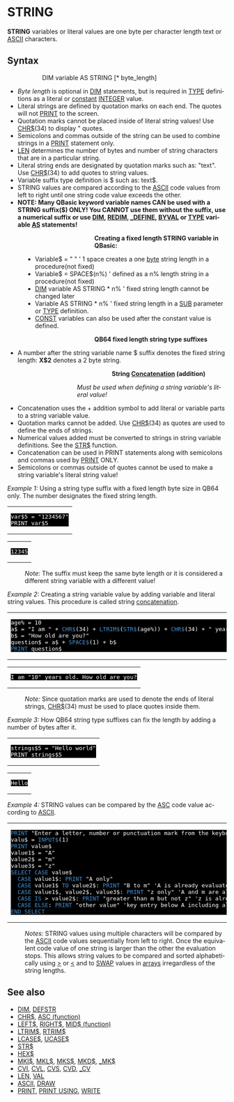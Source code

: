 <style>pre.codeide, pre.outputfixed, .outputcrt0 { background-color: #000 !important; color: #FFF !important; }</style><!DOCTYPE html>
<html class="client-nojs" dir="ltr" lang="en">
<head>
<title>STRING - QB64 Phoenix Edition Wiki</title>
</head>
<body class="mediawiki ltr sitedir-ltr mw-hide-empty-elt ns-0 ns-subject page-STRING rootpage-STRING skin-vector action-view skin-vector-legacy vector-feature-language-in-header-enabled vector-feature-language-in-main-page-header-disabled vector-feature-language-alert-in-sidebar-disabled vector-feature-sticky-header-disabled vector-feature-sticky-header-edit-disabled vector-feature-table-of-contents-disabled vector-feature-visual-enhancement-next-disabled">
<div class="mw-body" id="content" role="main">
<a id="top"></a>
<h1 class="firstHeading mw-first-heading" id="firstHeading"><span class="mw-page-title-main">STRING</span></h1>
<div class="vector-body" id="bodyContent">
<div class="mw-body-content mw-content-ltr" dir="ltr" id="mw-content-text" lang="en"><div class="mw-parser-output"><p><b>STRING</b> variables or literal values are one byte per character length text or <a href="ASCII" title="ASCII">ASCII</a> characters.
</p>
<h2><span class="mw-headline" id="Syntax">Syntax</span></h2>
<dl><dd><dl><dd>DIM variable AS STRING [* byte_length]</dd></dl></dd></dl>
<p>
</p>
<ul><li><i>Byte length</i> is optional in <a href="DIM" title="DIM">DIM</a> statements, but is required in <a href="TYPE" title="TYPE">TYPE</a> definitions as a literal or <a href="CONST" title="CONST">constant</a> <a href="INTEGER" title="INTEGER">INTEGER</a> value.</li>
<li>Literal strings are defined by quotation marks on each end. The quotes will not <a href="PRINT" title="PRINT">PRINT</a> to the screen.</li>
<li>Quotation marks cannot be placed inside of literal string values! Use <a href="CHR$" title="CHR$">CHR$</a>(34) to display " quotes.</li>
<li>Semicolons and commas outside of the string can be used to combine strings in a <a href="PRINT" title="PRINT">PRINT</a> statement only.</li>
<li><a href="LEN" title="LEN">LEN</a> determines the number of bytes and number of string characters that are in a particular string.</li>
<li>Literal string ends are designated by quotation marks such as: "text". Use <a href="CHR$" title="CHR$">CHR$</a>(34) to add quotes to string values.</li>
<li>Variable suffix type definition is $ such as: text$.</li>
<li>STRING values are compared according to the <a href="ASCII" title="ASCII">ASCII</a> code values from left to right until one string code value exceeds the other.</li>
<li><b>NOTE: Many QBasic keyword variable names CAN be used with a <a class="mw-selflink selflink">STRING</a> suffix($) ONLY! You CANNOT use them without the suffix, use a numerical suffix or use <a href="DIM" title="DIM">DIM</a>, <a href="REDIM" title="REDIM">REDIM</a>, <a href="DEFINE" title="DEFINE">_DEFINE</a>, <a class="mw-redirect" href="BYVAL" title="BYVAL">BYVAL</a> or <a href="TYPE" title="TYPE">TYPE</a> variable <a href="AS" title="AS">AS</a> statements!</b></li></ul>
<p>
</p>
<dl><dd><dl><dd><dl><dd><dl><dd><dl><dd><b>Creating a fixed length STRING variable in QBasic:</b></dd></dl></dd></dl></dd></dl></dd></dl></dd></dl>
<dl><dd><ul><li>Variable$ = " " ' 1 space creates a one <a href="BYTE" title="BYTE">byte</a> string length in a procedure(not fixed)</li>
<li>Variable$ = SPACE$(n%) ' defined as a n% length string in a procedure(not fixed)</li>
<li><a href="DIM" title="DIM">DIM</a> variable AS STRING * n% ' fixed string length cannot be changed later</li>
<li>Variable AS STRING * n% ' fixed string length in a <a href="SUB" title="SUB">SUB</a> parameter or <a href="TYPE" title="TYPE">TYPE</a> definition.</li>
<li><a href="CONST" title="CONST">CONST</a> variables can also be used after the constant value is defined.</li></ul></dd></dl>
<p>
</p>
<dl><dd><dl><dd><dl><dd><dl><dd><dl><dd><b>QB64 fixed length string type suffixes</b></dd></dl></dd></dl></dd></dl></dd></dl></dd></dl>
<ul><li>A number after the string variable name $ suffix denotes the fixed string length: <b>X$2</b> denotes a 2 byte string.</li></ul>
<p>
</p>
<dl><dd><dl><dd><dl><dd><dl><dd><dl><dd><dl><dd><b>String <a href="Concatenation" title="Concatenation">Concatenation</a> (addition)</b></dd></dl></dd></dl></dd>
<dd><i>Must be used when defining a string variable's literal value!</i></dd></dl></dd></dl></dd></dl></dd></dl>
<ul><li>Concatenation uses the + addition symbol to add literal or variable parts to a string variable value.</li>
<li>Quotation marks cannot be added. Use <a href="CHR$" title="CHR$">CHR$</a>(34) as quotes are used to define the ends of strings.</li>
<li>Numerical values added must be converted to strings in string variable definitions. See the <a href="STR$" title="STR$">STR$</a> function.</li>
<li>Concatenation can be used in PRINT statements along with semicolons and commas used by <a href="PRINT" title="PRINT">PRINT</a> ONLY.</li>
<li>Semicolons or commas outside of quotes cannot be used to make a string variable's literal string value!</li></ul>
<p>
<i>Example 1:</i> Using a string type suffix with a fixed length byte size in QB64 only. The number designates the fixed string length.
</p>
<table cellpadding="15px" width="100%">
<tbody><tr>
<td><pre class="codeide">var$5 = "1234567"
PRINT var$5
</pre>
</td></tr></tbody></table>
<table cellpadding="15px" width="100%">
<tbody><tr>
<td><pre class="outputcrt0">12345</pre>
</td></tr></tbody></table>
<dl><dd><i>Note:</i> The suffix must keep the same byte length or it is considered a different string variable with a different value!</dd></dl>
<p>
<i>Example 2:</i> Creating a string variable value by adding variable and literal string values. This procedure is called string <a href="Concatenation" title="Concatenation">concatenation</a>.
</p>
<table cellpadding="15px" width="100%">
<tbody><tr>
<td><pre class="codeide">age% = 10
a$ = "I am " + <a href="CHR$" title="CHR$"><span style="color:#4593D8;">CHR$</span></a>(34) + <a href="LTRIM$" title="LTRIM$"><span style="color:#4593D8;">LTRIM$</span></a>(<a href="STR$" title="STR$"><span style="color:#4593D8;">STR$</span></a>(age%)) + <a href="CHR$" title="CHR$"><span style="color:#4593D8;">CHR$</span></a>(34) + " years old."
b$ = "How old are you?"
question$ = a$ + <a href="SPACE$" title="SPACE$"><span style="color:#4593D8;">SPACE$</span></a>(1) + b$
<a href="PRINT" title="PRINT"><span style="color:#4593D8;">PRINT</span></a> question$
</pre>
</td></tr></tbody></table>
<table cellpadding="15px" width="100%">
<tbody><tr>
<td><pre class="outputcrt0">I am "10" years old. How old are you?
</pre>
</td></tr></tbody></table>
<dl><dd><i>Note:</i> Since quotation marks are used to denote the ends of literal strings, <a href="CHR$" title="CHR$">CHR$</a>(34) must be used to place quotes inside them.</dd></dl>
<p>
<i>Example 3:</i> How QB64 string type suffixes can fix the length by adding a number of bytes after it.
</p>
<table cellpadding="15px" width="100%">
<tbody><tr>
<td><pre class="codeide">strings$5 = "Hello world"
PRINT strings$5
</pre>
</td></tr></tbody></table>
<table cellpadding="15px" width="100%">
<tbody><tr>
<td><pre class="outputcrt0">Hello</pre>
</td></tr></tbody></table>
<p>
<i>Example 4:</i> STRING values can be compared by the <a href="ASC_(function)" title="ASC (function)">ASC</a> code value according to <a href="ASCII" title="ASCII">ASCII</a>.
</p>
<table cellpadding="15px" width="100%">
<tbody><tr>
<td><pre class="codeide"><a href="PRINT" title="PRINT"><span style="color:#4593D8;">PRINT</span></a> "Enter a letter, number or punctuation mark from the keyboard: ";
valu$ = <a href="INPUT$" title="INPUT$"><span style="color:#4593D8;">INPUT$</span></a>(1)
<a href="PRINT" title="PRINT"><span style="color:#4593D8;">PRINT</span></a> value$
value1$ = "A"
value2$ = "m"
value3$ = "z"
<a href="SELECT_CASE" title="SELECT CASE"><span style="color:#4593D8;">SELECT CASE</span></a> value$
  <a class="mw-redirect" href="CASE" title="CASE"><span style="color:#4593D8;">CASE</span></a> value1$: <a href="PRINT" title="PRINT"><span style="color:#4593D8;">PRINT</span></a> "A only"
  <a class="mw-redirect" href="CASE" title="CASE"><span style="color:#4593D8;">CASE</span></a> value1$ <a href="TO" title="TO"><span style="color:#4593D8;">TO</span></a> value2$: <a href="PRINT" title="PRINT"><span style="color:#4593D8;">PRINT</span></a> "B to m" 'A is already evaluated
  <a class="mw-redirect" href="CASE" title="CASE"><span style="color:#4593D8;">CASE</span></a> value1$, value2$, value3$: <a href="PRINT" title="PRINT"><span style="color:#4593D8;">PRINT</span></a> "z only" 'A and m are already evaluated
  <a class="mw-redirect" href="CASE_IS" title="CASE IS"><span style="color:#4593D8;">CASE IS</span></a> &gt; value2$: <a href="PRINT" title="PRINT"><span style="color:#4593D8;">PRINT</span></a> "greater than m but not z" 'z is already evaluated
  <a class="mw-redirect" href="CASE_ELSE" title="CASE ELSE"><span style="color:#4593D8;">CASE ELSE</span></a>: <a href="PRINT" title="PRINT"><span style="color:#4593D8;">PRINT</span></a> "other value" 'key entry below A including all numbers
<a href="END_SELECT" title="END SELECT"><span style="color:#4593D8;">END SELECT</span></a>
</pre>
</td></tr></tbody></table>
<dl><dd><i>Notes:</i> <a class="mw-selflink selflink">STRING</a> values using multiple characters will be compared by the <a href="ASCII" title="ASCII">ASCII</a> code values sequentially from left to right. Once the equivalent code value of one string is larger than the other the evaluation stops. This allows string values to be compared and sorted alphabetically using <a href="Greater_Than" title="Greater Than">&gt;</a> or <a href="Less_Than" title="Less Than">&lt;</a> and to <a href="SWAP" title="SWAP">SWAP</a> values in <a href="Arrays" title="Arrays">arrays</a> irregardless of the string lengths.</dd></dl>
<p>
</p>
<h2><span class="mw-headline" id="See_also">See also</span></h2>
<ul><li><a href="DIM" title="DIM">DIM</a>, <a href="DEFSTR" title="DEFSTR">DEFSTR</a></li>
<li><a href="CHR$" title="CHR$">CHR$</a>, <a href="ASC_(function)" title="ASC (function)">ASC (function)</a></li>
<li><a href="LEFT$" title="LEFT$">LEFT$</a>, <a href="RIGHT$" title="RIGHT$">RIGHT$</a>, <a href="MID$_(function)" title="MID$ (function)">MID$ (function)</a></li>
<li><a href="LTRIM$" title="LTRIM$">LTRIM$</a>, <a href="RTRIM$" title="RTRIM$">RTRIM$</a></li>
<li><a href="LCASE$" title="LCASE$">LCASE$</a>, <a href="UCASE$" title="UCASE$">UCASE$</a></li>
<li><a href="STR$" title="STR$">STR$</a></li>
<li><a href="HEX$" title="HEX$">HEX$</a></li>
<li><a href="MKI$" title="MKI$">MKI$</a>, <a href="MKL$" title="MKL$">MKL$</a>, <a href="MKS$" title="MKS$">MKS$</a>, <a href="MKD$" title="MKD$">MKD$</a>, <a href="MK$" title="MK$">_MK$</a></li>
<li><a href="CVI" title="CVI">CVI</a>, <a href="CVL" title="CVL">CVL</a>, <a href="CVS" title="CVS">CVS</a>, <a href="CVD" title="CVD">CVD</a>, <a href="CV" title="CV">_CV</a></li>
<li><a href="LEN" title="LEN">LEN</a>, <a href="VAL" title="VAL">VAL</a></li>
<li><a href="ASCII" title="ASCII">ASCII</a>, <a href="DRAW" title="DRAW">DRAW</a></li>
<li><a href="PRINT" title="PRINT">PRINT</a>, <a href="PRINT_USING" title="PRINT USING">PRINT USING</a>, <a href="WRITE" title="WRITE">WRITE</a></li></ul>
<p>
</p>
<!-- 
NewPP limit report
Cached time: 20240715031724
Cache expiry: 86400
Reduced expiry: false
Complications: [show‐toc]
CPU time usage: 0.047 seconds
Real time usage: 0.062 seconds
Preprocessor visited node count: 188/1000000
Post‐expand include size: 2135/2097152 bytes
Template argument size: 242/2097152 bytes
Highest expansion depth: 3/100
Expensive parser function count: 0/100
Unstrip recursion depth: 0/20
Unstrip post‐expand size: 0/5000000 bytes
-->
<!--
Transclusion expansion time report (%,ms,calls,template)
100.00%   24.326      1 -total
 20.60%    5.011      1 Template:PageSyntax
 14.36%    3.494     22 Template:Cl
 10.92%    2.656      3 Template:OutputEnd
  9.28%    2.258      1 Template:PageNavigation
  9.00%    2.190      3 Template:OutputStart
  8.78%    2.135      1 Template:PageSeeAlso
  8.35%    2.032      4 Template:CodeStart
  7.73%    1.881      4 Template:CodeEnd
-->
<!-- Saved in parser cache with key qb64pnix_mw19894-mwmb_:pcache:idhash:276-0!canonical and timestamp 20240715031724 and revision id 8170.
 -->
</div>
</div>
</div>
</div>
</body>
</html>